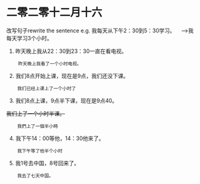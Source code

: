 # 二零二零十二月十六

改写句子rewrite the sentence
e.g.
我每天从下午2：30到5：30学习。
   ——>我每天学习3个小时。

1. 昨天晚上我从22：30到23：30一直在看电视。

        昨天晚上我看了一个小时电视。
 
2. 我们8点开始上课，现在是9点，我们还没下课。

        我们已经上课上了一个小时了
 
3. 我们8点上课，9点半下课，现在是9点40。

~~我们上了一个小时半课。~~

        我們上了一個半小時
 
4. 我下午14：00等他，14：30他来了。

        我下午等了他半个小时
 
5. 我1号去中国，8号回来了。

        我去了七天中国。